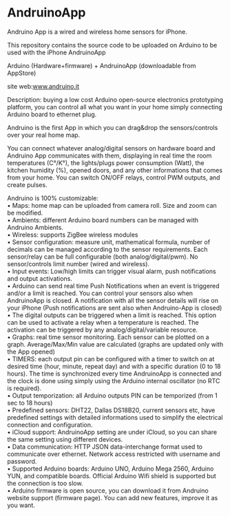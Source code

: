 # AndruinoApp
Andruino App is a wired and wireless home sensors for iPhone.

This repository contains the source code to be uploaded on Arduino to be used with the iPhone AndruinoApp

Arduino (Hardware+firmware) + AndruinoApp (downloadable from AppStore)

site web:www.andruino.it

Description:
buying a low cost Arduino open-source electronics prototyping platform, you can control all what you want in your home simply connecting Arduino board to ethernet plug.

Andruino is the first App in which you can drag&drop the sensors/controls over your real home map.

You can connect whatever analog/digital sensors on hardware board and Andruino App communicates with them, displaying in real time the room temperatures (C°/K°), the lights/plugs power consumption (Watt), the kitchen humidity (%), opened doors, and any other informations that comes from your home.
You can switch ON/OFF relays, control PWM outputs, and create pulses.

Andruino is 100% customizable:<br>
• Maps: home map can be uploaded from camera roll. Size and zoom can be modified.<br>
• Ambients: different Arduino board numbers can be managed with Andruino Ambients.<br>
• Wireless: supports ZigBee wireless modules<br>
• Sensor configuration: measure unit, mathematical formula, number of decimals can be managed according to the sensor requirements. Each sensor/relay can be full configurable (both analog/digital/pwm). No sensor/controls limit number (wired and wireless).<br>
• Input events: Low/high limits can trigger visual alarm, push notifications and output activations.<br>
• Arduino can send real time Push Notifications when an event is triggered and/or a limit is reached. You can control your sensors also when AndruinoApp is closed. A notification with all the sensor details will rise on your iPhone (Push notifications are sent also when Andruino-App is closed)<br>
• The digital outputs can be triggered when a limit is reached. This option can be used to activate a relay when a temperature is reached. The activation can be triggered by any analog/digital/variable resource.<br>
• Graphs: real time sensor monitoring. Each sensor can be plotted on a graph. Average/Max/Min value are calculated (graphs are updated only with the App opened) <br>
• TIMERS: each output pin can be configured with a timer to switch on at desired time (hour, minute, repeat day) and with a specific duration (0 to 18 hours). The time is synchronized every time AndruinoApp is connected and the clock is done using simply using the Arduino internal oscillator (no RTC is required). <br>
• Output temporization: all Arduino outputs PIN can be temporized (from 1 sec to 18 hours) <br>
• Predefined sensors: DHT22, Dallas DS18B20, current sensors etc, have predefined settings with detailed informations used to simplify the electrical connection and configuration.<br>
• iCloud support: AndruinoApp setting are under iCloud, so you can share the same setting using different devices.<br>
• Data communication: HTTP JSON data-interchange format used to communicate over ethernet. Network access restricted with username and password.<br>
• Supported Arduino boards: Arduino UNO, Arduino Mega 2560, Arduino YUN, and compatible boards. Official Arduino Wifi shield is supported but the connection is too slow.<br>
• Arduino firmware is open source, you can download it from Andruino website support (firmware page). You can add new features, improve it as you want.<br>
